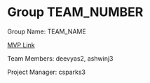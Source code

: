# Group TEAM_NUMBER
Group Name: TEAM_NAME

[MVP Link](http://cs196.cs.illinois.edu)

Team Members: deevyas2, ashwinj3

Project Manager: csparks3
